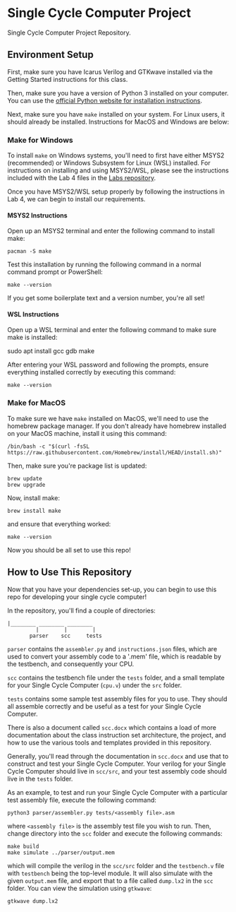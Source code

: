 # Single Cycle Computer Project

Single Cycle Computer Project Repository.

## Environment Setup

First, make sure you have Icarus Verilog and GTKwave installed via the Getting Started instructions for this class.

Then, make sure you have a version of Python 3 installed on your computer. You can use the [official Python website for installation instructions](https://www.python.org/downloads/).

Next, make sure you have `make` installed on your system. For Linux users, it should already be installed. Instructions for MacOS and Windows are below:

### Make for Windows

To install `make` on Windows systems, you'll need to first have either MSYS2 (recommended) or Windows Subsystem for Linux (WSL) installed. For instructions on installing and using MSYS2/WSL, please see the instructions included with the Lab 4 files in the [Labs repository](https://github.com/Herring-UGACSEE-4290/Labs).

Once you have MSYS2/WSL setup properly by following the instructions in Lab 4, we can begin to install our requirements.

#### MSYS2 Instructions

Open up an MSYS2 terminal and enter the following command to install make:
```
pacman -S make
```
Test this installation by running the following command in a normal command prompt or PowerShell:
```
make --version
```
If you get some boilerplate text and a version number, you're all set!

#### WSL Instructions

Open up a WSL terminal and enter the following command to make sure make is installed:

sudo apt install gcc gdb make

After entering your WSL password and following the prompts, ensure everything installed correctly by executing this command:
```
make --version
```

### Make for MacOS

To make sure we have `make` installed on MacOS, we'll need to use the homebrew package manager. If you don't already have homebrew installed on your MacOS machine, install it using this command:
```
/bin/bash -c "$(curl -fsSL https://raw.githubusercontent.com/Homebrew/install/HEAD/install.sh)"
```
Then, make sure you're package list is updated:
```
brew update
brew upgrade
```
Now, install make:
```
brew install make
```
and ensure that everything worked:
```
make --version
```

Now you should be all set to use this repo!

## How to Use This Repository

Now that you have your dependencies set-up, you can begin to use this repo for developing your single cycle computer!

In the repository, you'll find a couple of directories:

```
|________ ________ ________ 
         |        |        |
       parser    scc     tests
```

`parser` contains the `assembler.py` and `instructions.json` files, which are used to convert your assembly code to a '.mem' file, which is readable by the testbench, and consequently your CPU.

`scc` contains the testbench file under the `tests` folder, and a small template for your Single Cycle Computer (`cpu.v`) under the `src` folder.

`tests` contains some sample test assembly files for you to use. They should all assemble correctly and be useful as a test for your Single Cycle Computer.

There is also a document called `scc.docx` which contains a load of more documentation about the class instruction set architecture, the project, and how to use the various tools and templates provided in this repository.

Generally, you'll read through the documentation in `scc.docx` and use that to construct and test your Single Cycle Computer. Your verilog for your Single Cycle Computer should live in `scc/src`, and your test assembly code should live in the `tests` folder.

As an example, to test and run your Single Cycle Computer with a particular test assembly file, execute the following command:

```
python3 parser/assembler.py tests/<assembly file>.asm
```

where `<assembly file>` is the assembly test file you wish to run. Then, change directory into the `scc` folder and execute the following commands:

```
make build
make simulate ../parser/output.mem
```

which will compile the verilog in the `scc/src` folder and the `testbench.v` file with `testbench` being the top-level module. It will also simulate with the given `output.mem` file, and export that to a file called `dump.lx2` in the `scc` folder. You can view the simulation using `gtkwave`:

```
gtkwave dump.lx2
```

